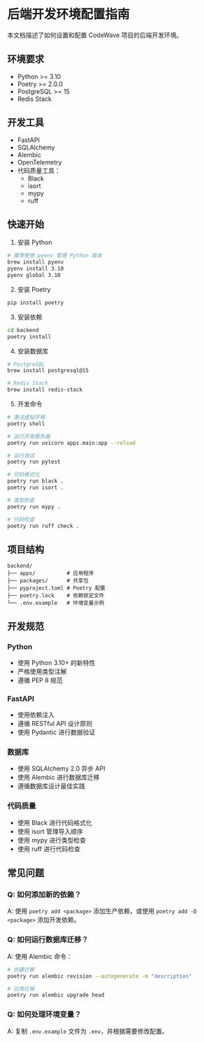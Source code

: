 # 后端开发环境配置指南

本文档描述了如何设置和配置 CodeWave 项目的后端开发环境。

## 环境要求

- Python >= 3.10
- Poetry >= 2.0.0
- PostgreSQL >= 15
- Redis Stack

## 开发工具

- FastAPI
- SQLAlchemy
- Alembic
- OpenTelemetry
- 代码质量工具：
  - Black
  - isort
  - mypy
  - ruff

## 快速开始

1. 安装 Python
```bash
# 推荐使用 pyenv 管理 Python 版本
brew install pyenv
pyenv install 3.10
pyenv global 3.10
```

2. 安装 Poetry
```bash
pip install poetry
```

3. 安装依赖
```bash
cd backend
poetry install
```

4. 安装数据库
```bash
# PostgreSQL
brew install postgresql@15

# Redis Stack
brew install redis-stack
```

5. 开发命令
```bash
# 激活虚拟环境
poetry shell

# 运行开发服务器
poetry run uvicorn apps.main:app --reload

# 运行测试
poetry run pytest

# 代码格式化
poetry run black .
poetry run isort .

# 类型检查
poetry run mypy .

# 代码检查
poetry run ruff check .
```

## 项目结构

```
backend/
├── apps/          # 应用程序
├── packages/      # 共享包
├── pyproject.toml # Poetry 配置
├── poetry.lock    # 依赖锁定文件
└── .env.example   # 环境变量示例
```

## 开发规范

### Python
- 使用 Python 3.10+ 的新特性
- 严格使用类型注解
- 遵循 PEP 8 规范

### FastAPI
- 使用依赖注入
- 遵循 RESTful API 设计原则
- 使用 Pydantic 进行数据验证

### 数据库
- 使用 SQLAlchemy 2.0 异步 API
- 使用 Alembic 进行数据库迁移
- 遵循数据库设计最佳实践

### 代码质量
- 使用 Black 进行代码格式化
- 使用 isort 管理导入顺序
- 使用 mypy 进行类型检查
- 使用 ruff 进行代码检查

## 常见问题

### Q: 如何添加新的依赖？
A: 使用 `poetry add <package>` 添加生产依赖，或使用 `poetry add -D <package>` 添加开发依赖。

### Q: 如何运行数据库迁移？
A: 使用 Alembic 命令：
```bash
# 创建迁移
poetry run alembic revision --autogenerate -m "description"

# 应用迁移
poetry run alembic upgrade head
```

### Q: 如何处理环境变量？
A: 复制 `.env.example` 文件为 `.env`，并根据需要修改配置。 